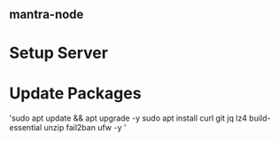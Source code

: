 ## mantra-node
# Setup Server

# Update Packages

'sudo apt update && apt upgrade -y
sudo apt install curl git jq lz4 build-essential unzip fail2ban ufw -y
'

